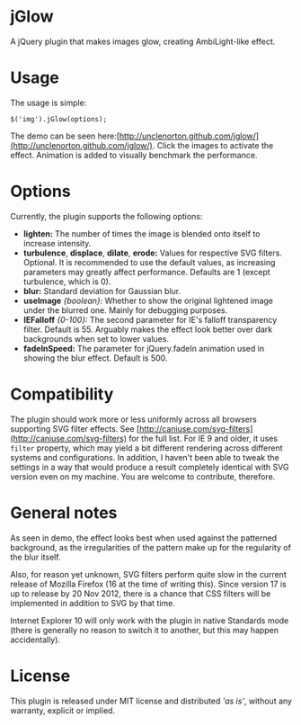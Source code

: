# jGlow
A jQuery plugin that makes images glow, creating AmbiLight-like effect.

# Usage
The usage is simple:

`$('img').jGlow(options);`

The demo can be seen here:[http://unclenorton.github.com/jglow/](http://unclenorton.github.com/jglow/). Click the images to activate the effect. Animation is added to visually benchmark the performance.

# Options

Currently, the plugin supports the following options:

- **lighten:** The number of times the image is blended onto itself to increase intensity.
- **turbulence**, **displace**, **dilate**, **erode:** Values for respective SVG filters. Optional. It is recommended to use the default values, as increasing parameters may greatly affect performance. Defaults are 1 (except turbulence, which is 0).
- **blur:** Standard deviation for Gaussian blur.
- **useImage** *{boolean}:* Whether to show the original lightened image under the blurred one. Mainly for debugging purposes.
- **IEFalloff** *{0-100}:* The second parameter for IE's falloff transparency filter. Default is 55. Arguably makes the effect look better over dark backgrounds when set to lower values.
- **fadeInSpeed:** The parameter for jQuery.fadeIn animation used in showing the blur effect. Default is 500.

# Compatibility

The plugin should work more or less uniformly across all browsers supporting SVG filter effects. See [http://caniuse.com/svg-filters](http://caniuse.com/svg-filters) for the full list. For IE 9 and older, it uses `filter` property, which may yield a bit different rendering across different systems and configurations. In addition, I haven't been able to tweak the settings in a way that would produce a result completely identical with SVG version even on my machine. You are welcome to contribute, therefore.

# General notes
As seen in demo, the effect looks best when used against the patterned background, as the irregularities of the pattern make up for the regularity of the blur itself.

Also, for reason yet unknown, SVG filters perform quite slow in the current release of Mozilla Firefox (16 at the time of writing this). Since version 17 is up to release by 20 Nov 2012, there is a chance that CSS filters will be implemented in addition to SVG by that time.

Internet Explorer 10 will only work with the plugin in native Standards mode (there is generally no reason to switch it to another, but this may happen accidentally).

# License

This plugin is released under MIT license and distributed *'as is'*, without any warranty, explicit or implied.
